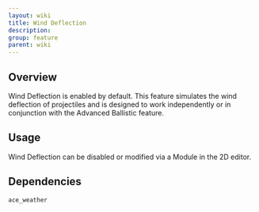 ```yaml
---
layout: wiki
title: Wind Deflection
description: 
group: feature
parent: wiki
---
```


## Overview

Wind Deflection is enabled by default. This feature simulates the wind deflection of projectiles and is designed to work independently or in conjunction with the Advanced Ballistic feature.


## Usage

Wind Deflection can be disabled or modified via a Module in the 2D editor.


## Dependencies

`ace_weather`
